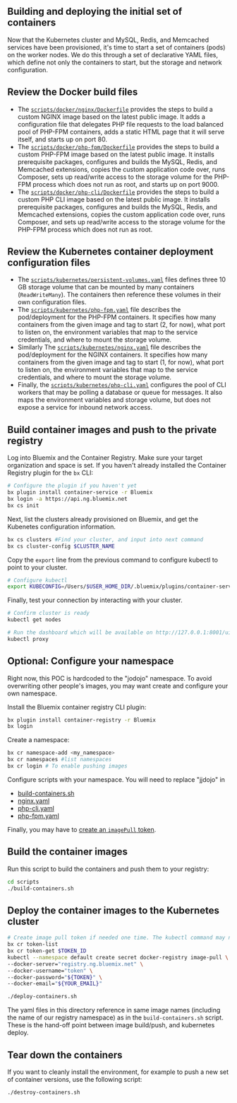 ## Building and deploying the initial set of containers
Now that the Kubernetes cluster and MySQL, Redis, and Memcached services have been provisioned, it's time to start a set of containers (pods) on the worker nodes. We do this through a set of declarative YAML files, which define not only the containers to start, but the storage and network configuration.

## Review the Docker build files
- The [`scripts/docker/nginx/Dockerfile`](../scripts/docker/nginx/Dockerfile) provides the steps to build a custom NGINX image based on the latest public image. It adds a configuration file that delegates PHP file requests to the load balanced pool of PHP-FPM containers, adds a static HTML page that it will serve itself, and starts up on port 80.
- The [`scripts/docker/php-fpm/Dockerfile`](../scripts/docker/php-fpm/Dockerfile) provides the steps to build a custom PHP-FPM image based on the latest public image. It installs prerequisite packages, configures and builds the MySQL, Redis, and Memcached extensions, copies the custom application code over, runs Composer, sets up read/write access to the storage volume for the PHP-FPM process which does not run as root, and starts up on port 9000.
- The [`scripts/docker/php-cli/Dockerfile`](../scripts/docker/php-cli/Dockerfile) provides the steps to build a custom PHP CLI image based on the latest public image. It installs prerequisite packages, configures and builds the MySQL, Redis, and Memcached extensions, copies the custom application code over, runs Composer, and sets up read/write access to the storage volume for the PHP-FPM process which does not run as root.

## Review the Kubernetes container deployment configuration files
- The [`scripts/kubernetes/persistent-volumes.yaml`](../scripts/kubernetes/persistent-volumes.yaml) files defines three 10 GB storage volume that can be mounted by many containers (`ReadWriteMany`). The containers then reference these volumes in their own configuration files.
- The [`scripts/kubernetes/php-fpm.yaml`](../scripts/kubernetes/php-fpm.yaml) file describes the pod/deployment for the PHP-FPM containers. It specifies how many containers from the given image and tag to start (2, for now), what port to listen on, the environment variables that map to the service credentials, and where to mount the storage volume.
- Similarly The [`scripts/kubernetes/nginx.yaml`](../scripts/kubernetes/nginx.yaml) file describes the pod/deployment for the NGINX containers. It specifies how many containers from the given image and tag to start (1, for now), what port to listen on, the environment variables that map to the service credentials, and where to mount the storage volume.
- Finally, the [`scripts/kubernetes/php-cli.yaml`](../scripts/kubernetes/php-cli.yaml) configures the pool of CLI workers that may be polling a database or queue for messages. It also maps the environment variables and storage volume, but does not expose a service for inbound network access.

## Build container images and push to the private registry
Log into Bluemix and the Container Registry. Make sure your target organization and space is set. If you haven't already installed the Container Registry plugin for the `bx` CLI:

```bash
# Configure the plugin if you haven't yet
bx plugin install container-service -r Bluemix
bx login -a https://api.ng.bluemix.net
bx cs init
```

Next, list the clusters already provisioned on Bluemix, and get the Kubenetes configuration information.
```bash
bx cs clusters #Find your cluster, and input into next command
bx cs cluster-config $CLUSTER_NAME
```

Copy the `export` line from the previous command to configure kubectl to point to your cluster.

```bash
# Configure kubectl
export KUBECONFIG=/Users/$USER_HOME_DIR/.bluemix/plugins/container-service/clusters/$CLUSTER_NAME/kube-config-$DATA_CENTER-$CLUSTER_NAME.yml
```

Finally, test your connection by interacting with your cluster.
```bash
# Confirm cluster is ready
kubectl get nodes

# Run the dashboard which will be available on http://127.0.0.1:8001/ui
kubectl proxy
```

## Optional: Configure your namespace
Right now, this POC is hardcoded to the "jodojo" namespace. To avoid overwriting other people's images, you may want create and configure your own namespace.

Install the Bluemix container registry CLI plugin:
```bash
bx plugin install container-registry -r Bluemix
bx login
```

Create a namespace:
```bash
bx cr namespace-add <my_namespace>
bx cr namespaces #list namespaces
bx cr login # To enable pushing images
```

Configure scripts with your namespace. You will need to replace "jjdojo" in 
- [build-containers.sh](../scripts/build-containers.sh)
- [nginx.yaml](../scripts/kubernetes/nginx.yaml)
- [php-cli.yaml](../scripts/kubernetes/php-cli.yaml)
- [php-fpm.yaml](../scripts/kubernetes/php-fpm.yaml)

Finally, you may have to [create an `imagePull` token](https://console.bluemix.net/docs/containers/cs_cluster.html#bx_registry_other).

## Build the container images
Run this script to build the containers and push them to your registry:
```bash
cd scripts
./build-containers.sh
```

## Deploy the container images to the Kubernetes cluster

```bash
# Create image pull token if needed one time. The kubectl command may not like the wrapped lines, so change it all to one line if needed.
bx cr token-list
bx cr token-get $TOKEN_ID
kubectl --namespace default create secret docker-registry image-pull \
--docker-server="registry.ng.bluemix.net" \
--docker-username="token" \
--docker-password="${TOKEN}" \
--docker-email="${YOUR_EMAIL}"

./deploy-containers.sh
```

The yaml files in this directory reference in same image names (including the name of our registry namespace) as in the `build-containers.sh` script. These is the hand-off point between image build/push, and kubernetes deploy.

## Tear down the containers
If you want to cleanly install the environment, for example to push a new set of container versions, use the following script:

```bash
./destroy-containers.sh
```
